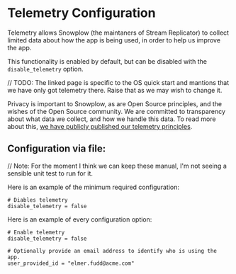# Telemetry Configuration

Telemetry allows Snowplow (the maintaners of Stream Replicator) to collect limited data about how the app is being used, in order to help us improve the app.

This functionality is enabled by default, but can be disabled with the `disable_telemetry` option.

// TODO: The linked page is specific to the OS quick start and mantions that we have only got telemetry there. Raise that as we may wish to change it. 

Privacy is important to Snowplow, as are Open Source principles, and the wishes of the Open Source community. We are committed to transparency about what data we collect, and how we handle this data. To read more about this, [we have publicly published our telemetry principles](https://docs.snowplow.io/docs/open-source-quick-start/what-is-the-quick-start-for-open-source/telemetry-principles/).

## Configuration via file:

// Note: For the moment I think we can keep these manual, I'm not seeing a sensible unit test to run for it.

Here is an example of the minimum required configuration:

```hcl
# Diables telemetry
disable_telemetry = false
```

Here is an example of every configuration option:

```hcl
# Enable telemetry
disable_telemetry = false

# Optionally provide an email address to identify who is using the app.
user_provided_id = "elmer.fudd@acme.com"
```